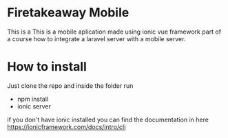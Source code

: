 
# Firetakeaway Mobile
This is a  This is a mobile aplication made using ionic vue framework part of a course how to integrate a laravel server with a mobile server.

# How to install
Just clone the repo and inside the folder run

- npm install
- ionic server

if you don't have ionic installed you can find the documentation in here https://ionicframework.com/docs/intro/cli

